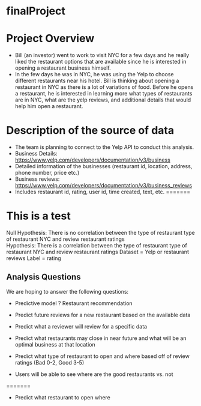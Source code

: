 # finalProject

# Project Overview


 - Bill (an investor) went to work to visit NYC for a few days and he really liked the restaurant options that are available since he is interested in opening a restaurant business himself.  
 - In the few days he was in NYC, he was using the Yelp to choose different restaurants near his hotel. Bill is thinking about opening a restaurant in NYC as there is a lot of variations of food. Before he opens a restaurant, he is interested in learning more what types of restaurants are in NYC, what are the yelp reviews, and additional details that would help him open a restaurant.

# Description of the source of data

 - The team is planning to connect to the Yelp API to conduct this analysis.
 - Business Details: https://www.yelp.com/developers/documentation/v3/business
 - Detailed information of the businesses (restaurant id, location, address, phone number, price etc.) 
 - Business reviews: https://www.yelp.com/developers/documentation/v3/business_reviews
 - Includes restaurant id, rating, user id, time created, text, etc.
=======
# This is a test

Null Hypothesis: There is no correlation between the type of restaurant type of restaurant NYC and review restaurant ratings  
Hypothesis: There is a correlation between the type of restaurant type of restaurant NYC and review restaurant ratings 
Dataset = Yelp or restaurant reviews
Label = rating


## Analysis Questions
We are hoping to answer the following questions:
- Predictive model ? Restaurant recommendation 
- Predict future reviews for a new restaurant based on the available data
- Predict what a reviewer will review for a specific data
- Predict what restaurants may close in near future and what will be an optimal business at that location

- Predict what type of restaurant to open and where based off of review ratings (Bad 0-2, Good 3-5)
- Users will be able to see where are the good restaurants vs. not

=======
- Predict what restaurant to open where


